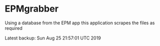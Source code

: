# EPMgrabber
Using a database from the EPM app this application scrapes the files as required


Latest backup: Sun Aug 25 21:57:01 UTC 2019
